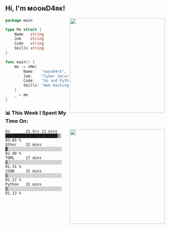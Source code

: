 <h2> Hi, I'm ᴍᴏᴏɴD4ʀᴋ!</h2>
<img align='right' src="https://github-readme-stats.vercel.app/api?username=moond4rk&show_icons=true&theme=radical" width="300">


```go
package main

type Me struct {
	Name   string
	Job    string
	Code   string
	Skills string
}

func main() {
	me := &Me{
		Name:   "moonD4rk",
		Job:    "Cyber Security Engineer",
		Code:   "Go and Python and Others",
		Skills: "Web Hacking ^o^",
	}
	_ = me
}
```



<h3>📊 This Week I Spent My Time On:</h3>
<img align='right' src="https://spotify-github-profile.vercel.app/api/view?uid=iftr63d5ost38g0o26wcjzd8k&cover_image=true&theme=novatorem" width="300">

<!--START_SECTION:waka-->
```text
Go       21 hrs 12 mins  ███████████████████████▒░   93.85 % 
Other    32 mins         ▓░░░░░░░░░░░░░░░░░░░░░░░░   02.40 % 
TOML     17 mins         ▒░░░░░░░░░░░░░░░░░░░░░░░░   01.31 % 
JSON     15 mins         ▒░░░░░░░░░░░░░░░░░░░░░░░░   01.17 % 
Python   15 mins         ▒░░░░░░░░░░░░░░░░░░░░░░░░   01.13 % 
```
<!--END_SECTION:waka-->

